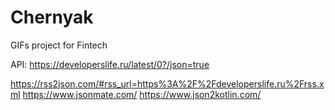 # Chernyak
GIFs project for Fintech

API: https://developerslife.ru/latest/0?/json=true

https://rss2json.com/#rss_url=https%3A%2F%2Fdeveloperslife.ru%2Frss.xml
https://www.jsonmate.com/
https://www.json2kotlin.com/